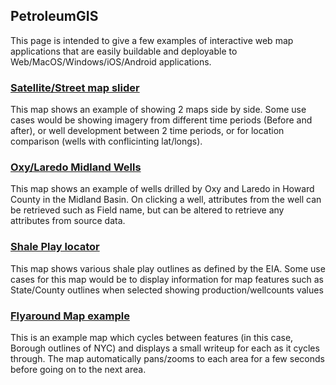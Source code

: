 ## PetroleumGIS 
This page is intended to give a few examples of interactive web map applications that are easily buildable and deployable to Web/MacOS/Windows/iOS/Android applications. 

### [Satellite/Street map slider](https://petroleumgis.github.io/portfolio/slide)
This map shows an example of showing 2 maps side by side. Some use cases would be showing imagery from different time periods (Before and after), or well development between 2 time periods, or for location comparison (wells with conflicinting lat/longs).

### [Oxy/Laredo Midland Wells](https://petroleumgis.github.io/portfolio/test)
This map shows an example of wells drilled by Oxy and Laredo in Howard County in the Midland Basin. On clicking a well, attributes from the well can be retrieved such as Field name, but can be altered to retrieve any attributes from source data. 

### [Shale Play locator](https://petroleumgis.github.io/portfolio/plays)
This map shows various shale play outlines as defined by the EIA. Some use cases for this map would be to display information for map features such as State/County outlines when selected showing production/wellcounts values

### [Flyaround Map example](https://petroleumgis.github.io/portfolio/slideshow)
This is an example map which cycles between features (in this case, Borough outlines of NYC) and displays a small writeup for each as it cycles through. The map automatically pans/zooms to each area for a few seconds before going on to the next area. 
